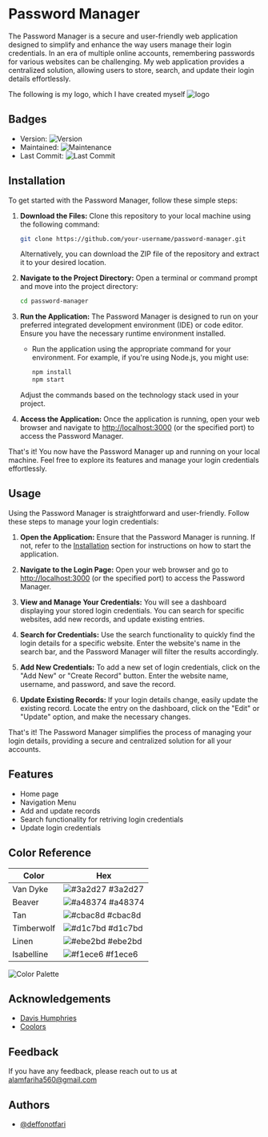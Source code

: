 # Password Manager

The Password Manager is a secure and user-friendly web application designed to simplify and enhance the way users manage their login credentials. In an era of multiple online accounts, remembering passwords for various websites can be challenging. My web application provides a centralized solution, allowing users to store, search, and update their login details effortlessly.

The following is my logo, which I have created myself
![logo](https://github.com/deffonotfari/password-manager/assets/105233354/f4c5c4e7-3bba-46b4-9c2a-579c52ca939b)


## Badges

- Version:  ![Version](https://img.shields.io/badge/version-1.0-blue.svg)
- Maintained: ![Maintenance](https://img.shields.io/maintenance/yes/2023.svg)
- Last Commit: ![Last Commit](https://img.shields.io/github/last-commit/user/repo.svg)

## Installation

To get started with the Password Manager, follow these simple steps:

1. **Download the Files:**
   Clone this repository to your local machine using the following command:

     ```bash
     git clone https://github.com/your-username/password-manager.git
     ```

   Alternatively, you can download the ZIP file of the repository and extract it to your desired location.

2. **Navigate to the Project Directory:**
   Open a terminal or command prompt and move into the project directory:

     ```bash
     cd password-manager
     ```

3. **Run the Application:**
   The Password Manager is designed to run on your preferred integrated development environment (IDE) or code editor. Ensure you have the necessary runtime environment installed.

   - Run the application using the appropriate command for your environment. For example, if you're using Node.js, you might use:

     ```bash
     npm install
     npm start
     ```

   Adjust the commands based on the technology stack used in your project.

4. **Access the Application:**
   Once the application is running, open your web browser and navigate to [http://localhost:3000](http://localhost:3000) (or the specified port) to access the Password Manager.

That's it! You now have the Password Manager up and running on your local machine. Feel free to explore its features and manage your login credentials effortlessly.
## Usage

Using the Password Manager is straightforward and user-friendly. Follow these steps to manage your login credentials:

1. **Open the Application:** Ensure that the Password Manager is running. If not, refer to the [Installation](#installation) section for instructions on how to start the application.

2. **Navigate to the Login Page:**
   Open your web browser and go to [http://localhost:3000](http://localhost:3000) (or the specified port) to access the Password Manager.

3. **View and Manage Your Credentials:**
You will see a dashboard displaying your stored login credentials. You can search for specific websites, add new records, and update existing entries.

4. **Search for Credentials:**
Use the search functionality to quickly find the login details for a specific website. Enter the website's name in the search bar, and the Password Manager will filter the results accordingly.

5. **Add New Credentials:**
To add a new set of login credentials, click on the "Add New" or "Create Record" button. Enter the website name, username, and password, and save the record.

6. **Update Existing Records:**
If your login details change, easily update the existing record. Locate the entry on the dashboard, click on the "Edit" or "Update" option, and make the necessary changes.

That's it! The Password Manager simplifies the process of managing your login details, providing a secure and centralized solution for all your accounts.

## Features

- Home page
- Navigation Menu
- Add and update records
- Search functionality for retriving login credentials
- Update login credentials

## Color Reference

| Color             | Hex                                                                |
| ----------------- | ------------------------------------------------------------------ |
| Van Dyke | ![#3a2d27](https://via.placeholder.com/10/3a2d27?text=+) #3a2d27 |
| Beaver | ![#a48374](https://via.placeholder.com/10/a48374?text=+) #a48374 |
| Tan | ![#cbac8d](https://via.placeholder.com/10/cbac8d?text=+) #cbac8d |
| Timberwolf | ![#d1c7bd](https://via.placeholder.com/10/d1c7bd?text=+) #d1c7bd |
| Linen | ![#ebe2bd](https://via.placeholder.com/10/ebe2bd?text=+) #ebe2bd |
| Isabelline | ![#f1ece6](https://via.placeholder.com/10/f1ece6?text=+) #f1ece6 |

![Color Palette](https://github.com/deffonotfari/password-manager/assets/105233354/2cd4dd61-c5e7-4532-bffc-baeb11821697)


## Acknowledgements

 - [Davis Humphries](https://www.davishumphries.com/)
 - [Coolors](https://coolors.co/3a2d27-a48374-cbac8d-d1c7bd-ebe2db-f1ece6)
 


## Feedback

If you have any feedback, please reach out to us at alamfariha560@gmail.com


## Authors

- [@deffonotfari](https://github.com/deffonotfari)
